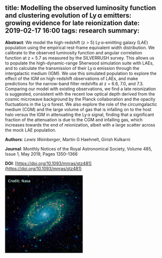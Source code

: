 title: Modelling the observed luminosity function and clustering evolution of Ly α emitters: growing evidence for late reionization
date: 2019-02-17 16:00
tags: research
summary:
---

**Abstract**: We model the high-redshift (z > 5) Ly α-emitting galaxy (LAE) population using the empirical rest-frame equivalent width distribution. We calibrate to the observed luminosity function and angular correlation function at z = 5.7 as measured by the SILVERRUSH survey. This allows us to populate the high-dynamic-range Sherwood simulation suite with LAEs, and to calculate the transmission of their Ly α emission through the intergalactic medium (IGM). We use this simulated population to explore the effect of the IGM on high-redshift observations of LAEs, and make predictions for the narrow-band filter redshifts at z = 6.6, 7.0, and 7.3. Comparing our model with existing observations, we find a late reionization is suggested, consistent with the recent low optical depth derived from the cosmic microwave background by the Planck collaboration and the opacity fluctuations in the Ly α forest. We also explore the role of the circumgalactic medium (CGM) and the large volume of gas that is infalling on to the host halo versus the IGM in attenuating the Ly α signal, finding that a significant fraction of the attenuation is due to the CGM and infalling gas, which increases towards the end of reionization, albeit with a large scatter across the mock LAE population.

**Authors**: *Lewis Weinberger*, Martin G Haehnelt, Girish Kulkarni

**Journal**: Monthly Notices of the Royal Astronomical Society, Volume 485, Issue 1, May 2019, Pages 1350–1366

**DOI**: [https://doi.org/10.1093/mnras/stz481](https://doi.org/10.1093/mnras/stz481)



![galaxy](images/galaxy_256x256.png)